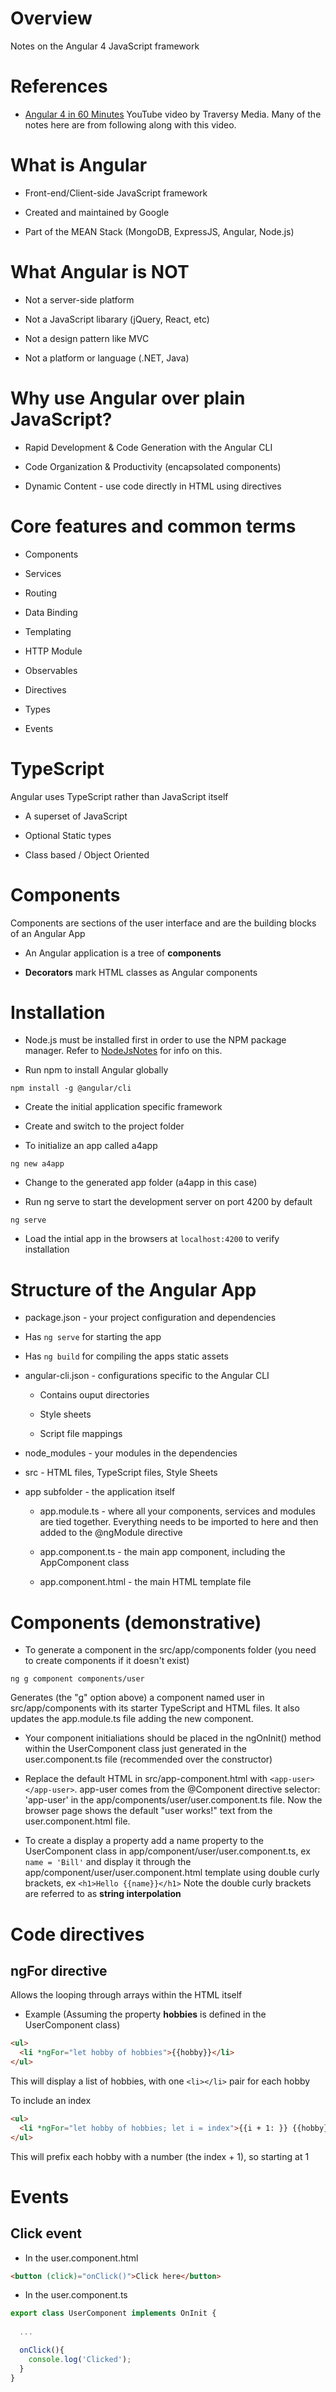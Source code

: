 # Overview

Notes on the Angular 4 JavaScript framework

# References

* [Angular 4 in 60 Minutes](https://www.youtube.com/watch?v=KhzGSHNhnbI) YouTube video by Traversy Media.  Many of the notes here are from following along with this video.

# What is Angular

* Front-end/Client-side JavaScript framework

* Created and maintained by Google

* Part of the MEAN Stack (MongoDB, ExpressJS, Angular, Node.js)

# What Angular is NOT

* Not a server-side platform

* Not a JavaScript libarary (jQuery, React, etc)

* Not a design pattern like MVC

* Not a platform or language (.NET, Java)

# Why use Angular over plain JavaScript?

* Rapid Development & Code Generation with the Angular CLI

* Code Organization & Productivity (encapsolated components)

* Dynamic Content - use code directly in HTML using directives

# Core features and common terms

* Components

* Services

* Routing

* Data Binding

* Templating

* HTTP Module

* Observables

* Directives

* Types

* Events

# TypeScript

Angular uses TypeScript rather than JavaScript itself

* A superset of JavaScript

* Optional Static types

* Class based / Object Oriented

# Components

 Components are sections of the user interface and are the building blocks of an Angular App
 
 * An Angular application is a tree of **components**
 
 * **Decorators** mark HTML classes as Angular components

# Installation

* Node.js must be installed first in order to use the NPM package manager.  Refer to [NodeJsNotes](https://github.com/GitLeeRepo/NodejsNotes/blob/master/NodejNotes.md#overview) for info on this.

* Run npm to install Angular globally

`npm install -g @angular/cli`

* Create the initial application specific framework

 * Create and switch to the project folder
 
 * To initialize an app called a4app
 
 `ng new a4app`

* Change to the generated app folder (a4app in this case)

* Run ng serve to start the development server on port 4200 by default

`ng serve`

* Load the intial app in the browsers at `localhost:4200` to verify installation

# Structure of the Angular App

* package.json - your project configuration and dependencies

 * Has `ng serve` for starting the app
 
 * Has `ng build` for compiling the apps static assets
 
* angular-cli.json - configurations specific to the Angular CLI

  * Contains ouput directories
  
  * Style sheets
  
  * Script file mappings
  
* node_modules - your modules in the dependencies
  
 * src - HTML files, TypeScript files, Style Sheets
 
  * app subfolder - the application itself
  
    * app.module.ts - where all your components, services and modules are tied together.  Everything needs to be imported to here and then added to the @ngModule directive
    
    * app.component.ts - the main app component, including the AppComponent class
    
    * app.component.html - the main HTML template file
    
 # Components (demonstrative)
 
 * To generate a component in the src/app/components folder (you need to create components if it doesn't exist)
 
 `ng g component components/user`
 
  Generates (the "g" option above) a component named user in src/app/components with its starter TypeScript and HTML files.  It also updates the app.module.ts file adding the new component.
  
  * Your component initialiations should be placed in the ngOnInit() method within the UserComponent class just generated in the user.component.ts file (recommended over the constructor)
  
  * Replace the default HTML in src/app-component.html with `<app-user></app-user>`.  app-user comes from the @Component directive selector: 'app-user' in the app/components/user/user.component.ts file.  Now the browser page shows the default "user works!" text from the user.component.html file. 
  
  * To create a display a property add a name property to the UserComponent class in app/component/user/user.component.ts, ex `name = 'Bill'` and display it through the app/component/user/user.component.html template using double curly brackets, ex `<h1>Hello {{name}}</h1>`
  Note the double curly brackets are referred to as **string interpolation**
  
# Code directives

## ngFor directive

Allows the looping through arrays within the HTML itself

* Example (Assuming the property **hobbies** is defined in the UserComponent class)

```html
<ul>
  <li *ngFor="let hobby of hobbies">{{hobby}}</li>
</ul>
```
This will display a list of hobbies, with one `<li></li>` pair for each hobby

To include an index

```html
<ul>
  <li *ngFor="let hobby of hobbies; let i = index">{{i + 1: }} {{hobby}}</li>
</ul>
```
This will prefix each hobby with a number (the index + 1), so starting at 1

# Events

## Click event

* In the user.component.html

```html
<button (click)="onClick()">Click here</button>
```

* In the user.component.ts

```typescript
export class UserComponent implements OnInit {
  
  ...

  onClick(){
    console.log('Clicked');
  }
}
```
